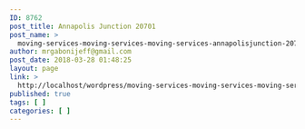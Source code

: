 ```yaml
---
ID: 8762
post_title: Annapolis Junction 20701
post_name: >
  moving-services-moving-services-moving-services-annapolisjunction-20701
author: mrgabonijeff@gmail.com
post_date: 2018-03-28 01:48:25
layout: page
link: >
  http://localhost/wordpress/moving-services-moving-services-moving-services-annapolisjunction-20701/
published: true
tags: [ ]
categories: [ ]
---
```


